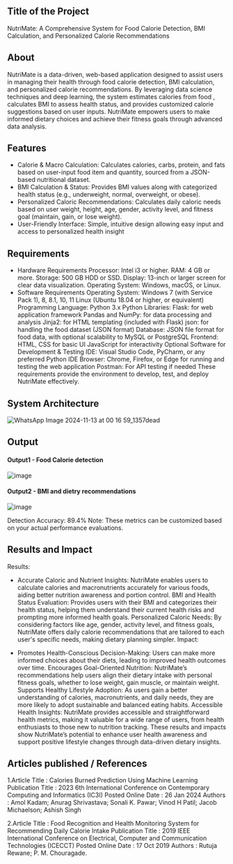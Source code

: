 ## Title of the Project
NutriMate: A Comprehensive System for Food Calorie Detection, BMI Calculation, and Personalized Calorie Recommendations

## About
<!--Detailed Description about the project-->
NutriMate is a data-driven, web-based application designed to assist users in managing their health through food calorie detection, BMI calculation, and personalized calorie recommendations. 
By leveraging data science techniques and deep learning, the system estimates calories from food , calculates BMI to assess health status, and provides customized calorie suggestions based on user inputs. 
NutriMate empowers users to make informed dietary choices and achieve their fitness goals through advanced data analysis.


## Features
<!--List the features of the project as shown below-->
- Calorie & Macro Calculation: Calculates calories, carbs, protein, and fats based on user-input food item and quantity, sourced from a JSON-based nutritional dataset.
- BMI Calculation & Status: Provides BMI values along with categorized health status (e.g., underweight, normal, overweight, or obese).
- Personalized Caloric Recommendations: Calculates daily caloric needs based on user weight, height, age, gender, activity level, and fitness goal (maintain, gain, or lose weight).
- User-Friendly Interface: Simple, intuitive design allowing easy input and access to personalized health insight

## Requirements
<!--List the requirements of the project as shown below-->
-  Hardware Requirements
Processor: Intel i3 or higher.
RAM: 4 GB or more.
Storage: 500 GB HDD or SSD.
Display: 13-inch or larger screen for clear data visualization.
Operating System: Windows, macOS, or Linux.
-  Software Requirements
Operating System:
Windows 7 (with Service Pack 1), 8, 8.1, 10, 11
Linux (Ubuntu 18.04 or higher, or equivalent)
Programming Language: Python 3.x
Python Libraries:
Flask: for web application framework
Pandas and NumPy: for data processing and analysis
Jinja2: for HTML templating (included with Flask)
json: for handling the food dataset (JSON format)
Database: JSON file format for food data, with optional scalability to MySQL or PostgreSQL
Frontend:
HTML, CSS for basic UI
JavaScript for interactivity
Optional Software for Development & Testing
IDE: Visual Studio Code, PyCharm, or any preferred Python IDE
Browser: Chrome, Firefox, or Edge for running and testing the web application
Postman: For API testing if needed
These requirements provide the environment to develop, test, and deploy NutriMate effectively.

## System Architecture
<!--Embed the system architecture diagram as shown below-->

![WhatsApp Image 2024-11-13 at 00 16 59_1357dead](https://github.com/user-attachments/assets/1fb7c6d6-a288-4896-8ecb-00d18fe8d31f)


## Output

<!--Embed the Output picture at respective places as shown below as shown below-->
#### Output1 - Food Calorie detection

![image](https://github.com/user-attachments/assets/5c46a2ac-311b-4b7d-9528-ae4927e0eb05)

#### Output2 - BMI and dietry recommendations
![image](https://github.com/user-attachments/assets/9e7b9c09-9666-46ce-a8b1-0b005594dbd8)

Detection Accuracy: 89.4%
Note: These metrics can be customized based on your actual performance evaluations.


## Results and Impact
<!--Give the results and impact as shown below-->
Results:

- Accurate Caloric and Nutrient Insights: NutriMate enables users to calculate calories and macronutrients accurately for various foods, aiding better nutrition awareness and portion control.
BMI and Health Status Evaluation: Provides users with their BMI and categorizes their health status, helping them understand their current health risks and prompting more informed health goals.
Personalized Caloric Needs: By considering factors like age, gender, activity level, and fitness goals, NutriMate offers daily calorie recommendations that are tailored to each user's specific needs, making dietary planning simpler.
Impact:

- Promotes Health-Conscious Decision-Making: Users can make more informed choices about their diets, leading to improved health outcomes over time.
Encourages Goal-Oriented Nutrition: NutriMate’s recommendations help users align their dietary intake with personal fitness goals, whether to lose weight, gain muscle, or maintain weight.
Supports Healthy Lifestyle Adoption: As users gain a better understanding of calories, macronutrients, and daily needs, they are more likely to adopt sustainable and balanced eating habits.
Accessible Health Insights: NutriMate provides accessible and straightforward health metrics, making it valuable for a wide range of users, from health enthusiasts to those new to nutrition tracking.
These results and impacts show NutriMate’s potential to enhance user health awareness and support positive lifestyle changes through data-driven dietary insights.

## Articles published / References
1.Article Title	:	Calories Burned Prediction Using Machine Learning
Publication Title	:	2023 6th International Conference on Contemporary Computing and Informatics (IC3I)
Posted Online Date	:	26 Jan 2024
Authors	:	Amol Kadam; Anurag Shrivastava; Sonali K. Pawar; Vinod H Patil; Jacob Michaelson; Ashish Singh


2.Article Title	:	Food Recognition and Health Monitoring System for Recommending Daily Calorie Intake
Publication Title	:	2019 IEEE International Conference on Electrical, Computer and Communication Technologies (ICECCT)
Posted Online Date	:	17 Oct 2019
Authors	:	Rutuja Rewane; P. M. Chouragade.





